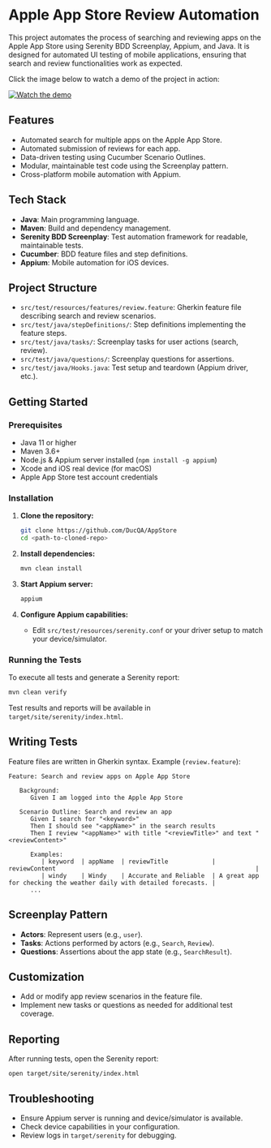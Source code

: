 # Apple App Store Review Automation

This project automates the process of searching and reviewing apps on the Apple App Store using Serenity BDD Screenplay, Appium, and Java. It is designed for automated UI testing of mobile applications, ensuring that search and review functionalities work as expected.

Click the image below to watch a demo of the project in action:

[![Watch the demo](assets/output.gif)](https://www.youtube.com/watch?v=UoQZukVsrRk)

## Features

- Automated search for multiple apps on the Apple App Store.
- Automated submission of reviews for each app.
- Data-driven testing using Cucumber Scenario Outlines.
- Modular, maintainable test code using the Screenplay pattern.
- Cross-platform mobile automation with Appium.

## Tech Stack

- **Java**: Main programming language.
- **Maven**: Build and dependency management.
- **Serenity BDD Screenplay**: Test automation framework for readable, maintainable tests.
- **Cucumber**: BDD feature files and step definitions.
- **Appium**: Mobile automation for iOS devices.

## Project Structure

- `src/test/resources/features/review.feature`: Gherkin feature file describing search and review scenarios.
- `src/test/java/stepDefinitions/`: Step definitions implementing the feature steps.
- `src/test/java/tasks/`: Screenplay tasks for user actions (search, review).
- `src/test/java/questions/`: Screenplay questions for assertions.
- `src/test/java/Hooks.java`: Test setup and teardown (Appium driver, etc.).

## Getting Started

### Prerequisites

- Java 11 or higher
- Maven 3.6+
- Node.js & Appium server installed (`npm install -g appium`)
- Xcode and iOS real device (for macOS)
- Apple App Store test account credentials

### Installation

1. **Clone the repository:**
   ```sh
   git clone https://github.com/DucQA/AppStore
   cd <path-to-cloned-repo>
   ```

2. **Install dependencies:**
   ```sh
   mvn clean install
   ```

3. **Start Appium server:**
   ```sh
   appium
   ```

4. **Configure Appium capabilities:**
    - Edit `src/test/resources/serenity.conf` or your driver setup to match your device/simulator.

### Running the Tests

To execute all tests and generate a Serenity report:
```sh
mvn clean verify
```

Test results and reports will be available in `target/site/serenity/index.html`.

## Writing Tests

Feature files are written in Gherkin syntax. Example (`review.feature`):

```gherkin
Feature: Search and review apps on Apple App Store

   Background:
      Given I am logged into the Apple App Store

   Scenario Outline: Search and review an app
      Given I search for "<keyword>"
      Then I should see "<appName>" in the search results
      Then I review "<appName>" with title "<reviewTitle>" and text "<reviewContent>"

      Examples:
         | keyword  | appName  | reviewTitle            | reviewContent                                                       |
         | windy    | Windy    | Accurate and Reliable  | A great app for checking the weather daily with detailed forecasts. |
      ...
```

## Screenplay Pattern

- **Actors**: Represent users (e.g., `user`).
- **Tasks**: Actions performed by actors (e.g., `Search`, `Review`).
- **Questions**: Assertions about the app state (e.g., `SearchResult`).

## Customization

- Add or modify app review scenarios in the feature file.
- Implement new tasks or questions as needed for additional test coverage.

## Reporting

After running tests, open the Serenity report:
```
open target/site/serenity/index.html
```

## Troubleshooting

- Ensure Appium server is running and device/simulator is available.
- Check device capabilities in your configuration.
- Review logs in `target/serenity` for debugging.

